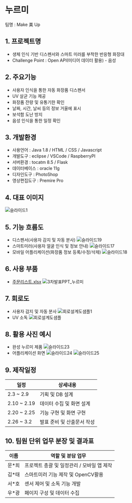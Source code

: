 # 누르미
팀명 : Make 美 Up

## 1. 프로젝트명
- 생체 인식 기반 디스펜서와 스마트 미러를 부착한 반응형 화장대
- Challenge Point : Open API(미디어 데이터 활용) - 음성

## 2. 주요기능
- 사용자 인식을 통한 자동 화장품 디스펜서
- UV 살균 기능 제공 
- 화장품 잔량 및 유통기한 확인
- 날짜, 시간, 날씨 등의 정보 거울에 표시
- 보석함 도난 방지
- 음성 인식을 통한 일정 확인

## 3. 개발환경
- 사용언어 : Java 1.8 / HTML / CSS / Javascript
- 개발도구 : eclipse / VSCode / RaspberryPI
- 서버환경 : tocatm 8.5 / Flask
- 데이터베이스 : oracle 11g
- 디자인도구 : PhotoShop
- 영상편집도구 : Premire Pro

## 4. 대표 이미지
![슬라이드1](https://user-images.githubusercontent.com/39328049/156705800-0f117733-82e9-4031-b42f-41857a340576.PNG)


## 5. 기능 흐름도
- 디스펜서(사용자 감지 및 자동 분사)
![슬라이드19](https://user-images.githubusercontent.com/39328049/156706081-59c90440-cc60-4504-a39a-fdd610c12c08.PNG)
- 스마트미러(사용자 얼굴 인식 및 정보 안내)
![슬라이드17](https://user-images.githubusercontent.com/39328049/156706083-a264247f-d0c8-4e42-a324-f65eefe3785f.PNG)
- 모바일 어플리케이션(화장품 정보 등록/수정/삭제)
![슬라이드18](https://user-images.githubusercontent.com/39328049/156706084-ad630d51-65e7-4f86-ab6f-03d1d6391cab.PNG)

## 6. 사용 부품
- [주문리스트.xlsx](https://github.com/2022-SMHRD-KDT-IoT-2/MakeMeUp/files/8183293/default.xlsx)
![3차발표PPT_누르미](https://user-images.githubusercontent.com/39328049/156707543-6fc5cc3e-6ca6-4de0-999e-d91a3c06eec4.png)

## 7. 회로도
- 사용자 감지 및 자동 분사
![회로설계도샘플1](https://user-images.githubusercontent.com/39328049/156707838-edea4a8f-93f5-4f1a-8347-bc05cccbd542.png)
- UV 소독
![회로설계도샘플](https://user-images.githubusercontent.com/39328049/156707842-544c4022-8505-4593-8990-5664dc02a968.png)

## 8. 활용 사진 예시
- 완성 누르미 제품
![슬라이드23](https://user-images.githubusercontent.com/39328049/156709432-deea3180-58d0-40de-8539-61cbedb6a633.PNG)
- 어플리케이션 화면
![슬라이드24](https://user-images.githubusercontent.com/39328049/156709436-15211951-e7f6-4bc0-9435-ff558c1664bf.PNG)
![슬라이드25](https://user-images.githubusercontent.com/39328049/156709437-3bed8cf1-bd8b-4c43-bc1e-6ff5577b19b0.PNG)


## 9. 제작일정
| 일정           | 상세내용 | 
|----------------|-------------------|
| 2.3 ~ 2.9      | 기획 및 DB 설계 | 
| 2.10 ~ 2.19    | 데이터 수집 및 화면 설계| 
| 2.20 ~ 2.25    | 기능 구현 및 화면 구현| 
| 2.26 ~ 3.2     | 발표 준비 및 산출문서 작성|

## 10. 팀원 단위 업무 분장 및 결과표
| 이름           | 역할 및 분담 업무 | 
|----------------|-------------------|
| 문*희          | 프로젝트 총괄 및 일정관리 / 모바일 앱 제작 | 
| 김*태          | 스마트미러 기능 제작 및 OpenCV활용| 
| 서*호          | 센서 제어 및 소독 기능 개발| 
| 우*광          | 페이지 구성 및 데이터 수집|
